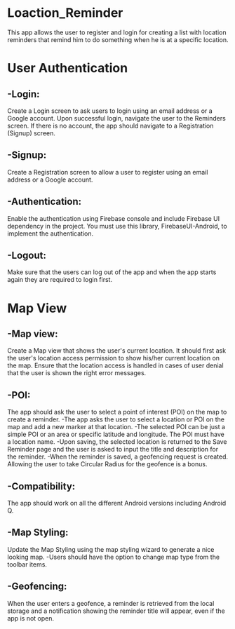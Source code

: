 # Loaction_Reminder
This app allows the user to register and login for creating a list with location reminders that remind him to do something when he is at a specific location.

# User Authentication
## -Login:
Create a Login screen to ask users to login using an email address or a Google account. Upon successful login, navigate the user to the Reminders screen. If there is no account, the app should navigate to a Registration (Signup) screen.
## -Signup:
Create a Registration screen to allow a user to register using an email address or a Google account.
## -Authentication:
Enable the authentication using Firebase console and include Firebase UI dependency in the project. You must use this library, FirebaseUI-Android, to implement the authentication.
## -Logout:
Make sure that the users can log out of the app and when the app starts again they are required to login first.
# Map View
## -Map view:
Create a Map view that shows the user's current location.
It should first ask the user's location access permission to show his/her current location on the map.
Ensure that the location access is handled in cases of user denial that the user is shown the right error messages.
## -POI:
The app should ask the user to select a point of interest (POI) on the map to create a reminder.
    -The app asks the user to select a location or POI on the map and add a new marker at that location.
    -The selected POI can be just a simple POI or an area or specific latitude and longitude. The POI must have a location name.
    -Upon saving, the selected location is returned to the Save Reminder page and the user is asked to input the title and description for the reminder.
    -When the reminder is saved, a geofencing request is created. Allowing the user to take Circular Radius for the geofence is a bonus.
## -Compatibility:
The app should work on all the different Android versions including Android Q.
## -Map Styling:
Update the Map Styling using the map styling wizard to generate a nice looking map.
-Users should have the option to change map type from the toolbar items.
## -Geofencing:
When the user enters a geofence, a reminder is retrieved from the local storage and a notification showing the reminder title will appear, even if the app is not open.
